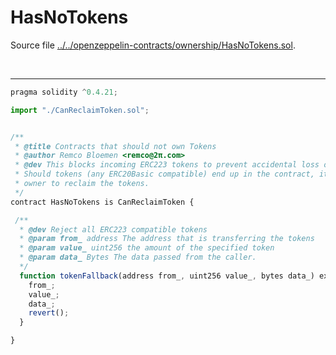 # HasNoTokens

Source file [../../openzeppelin-contracts/ownership/HasNoTokens.sol](../../openzeppelin-contracts/ownership/HasNoTokens.sol).

<br />

<hr />

```javascript
pragma solidity ^0.4.21;

import "./CanReclaimToken.sol";


/**
 * @title Contracts that should not own Tokens
 * @author Remco Bloemen <remco@2π.com>
 * @dev This blocks incoming ERC223 tokens to prevent accidental loss of tokens.
 * Should tokens (any ERC20Basic compatible) end up in the contract, it allows the
 * owner to reclaim the tokens.
 */
contract HasNoTokens is CanReclaimToken {

 /**
  * @dev Reject all ERC223 compatible tokens
  * @param from_ address The address that is transferring the tokens
  * @param value_ uint256 the amount of the specified token
  * @param data_ Bytes The data passed from the caller.
  */
  function tokenFallback(address from_, uint256 value_, bytes data_) external {
    from_;
    value_;
    data_;
    revert();
  }

}

```

